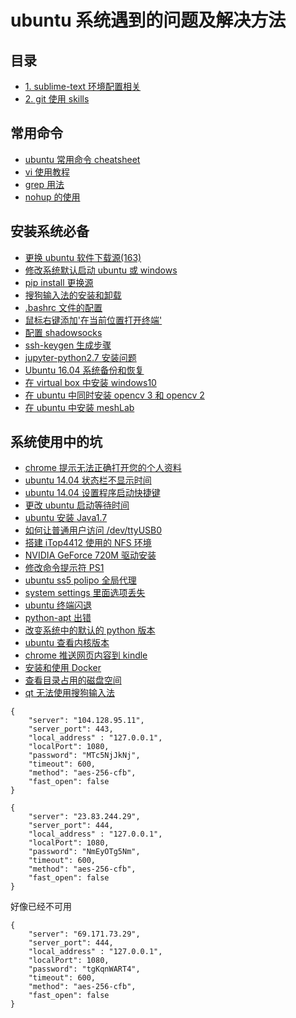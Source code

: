 # ubuntu 系统遇到的问题及解决方法   

## 目录  
- [1. sublime-text 环境配置相关](./doc/sublime-text3)   
- [2. git 使用 skills ](./doc/git_usage/)  
 
## 常用命令   
- [ubuntu 常用命令 cheatsheet](./doc/quick_cmd.md)  
- [vi 使用教程](./doc/vi_usage.md)  
- [grep 用法](./doc/grep_usage.md)   
- [nohup 的使用](./doc/nohup.md)   
 
## 安装系统必备    
- [更换 ubuntu 软件下载源(163)](./doc/sourceslist.md)  
- [修改系统默认启动 ubuntu 或 windows](./doc/default_grub.md)  
- [pip install 更换源](./doc/pip_install_source.md)  
- [搜狗输入法的安装和卸载](./doc/sogou_install.md)  
- [.bashrc 文件的配置](./doc/bashrc_config.md)  
- [鼠标右键添加'在当前位置打开终端'](./doc/open_termials.md)  
- [配置 shadowsocks](./doc/shadowsocks_install.md)  
- [ssh-keygen 生成步骤](./doc/ssh_keygen.md)  
- [jupyter-python2.7 安装问题](./doc/jupyter_python2.7_install.md) 
- [Ubuntu 16.04 系统备份和恢复](./doc/system_backup_recover.md)  
- [在 virtual box 中安装 windows10](./doc/install_windows_in_virtualbox.md)  
- [在 ubuntu 中同时安装 opencv 3 和 opencv 2](./doc/install_opencv2_and_opencv3.md)  
- [在 ubuntu 中安装 meshLab](./doc/meshlab.md)  
 
## 系统使用中的坑   
- [chrome 提示无法正确打开您的个人资料](./doc/chrome.md)  
- [ubuntu 14.04 状态栏不显示时间](./doc/timedate_bar.md)  
- [ubuntu 14.04 设置程序启动快捷键](./doc/shortcuts.md)  
- [更改 ubuntu 启动等待时间](./doc/grub_timeout.md)  
- [ubuntu 安装 Java1.7](./doc/java1.7_install.md)  
- [如何让普通用户访问 /dev/ttyUSB0 ](./doc/minicom_permision.md)  
- [搭建 iTop4412 使用的 NFS 环境 ](./doc/nfs.md)  
- [NVIDIA GeForce 720M 驱动安装](./doc/nouveau_nvidia.md)  
- [修改命令提示符 PS1 ](./doc/ps1_modify.md)  
- [ubuntu ss5 polipo 全局代理](./doc/ss5-polipo_proxy.md)  
- [system settings 里面选项丢失](./doc/system_setting.md)  
- [ubuntu 终端闪退](./doc/terminals_crash.md)  
- [python-apt 出错](./doc/no_module_named_apt_pkg.md)  
- [改变系统中的默认的 python 版本](./doc/change_python_version_in_system.md)   
- [ubuntu 查看内核版本](./doc/ubuntu_kernel_version.md)  
- [chrome 推送网页内容到 kindle ](./doc/send_chrome_to_kindle.md)  
- [安装和使用 Docker ](./doc/docker_install.md)  
- [查看目录占用的磁盘空间](./doc/disk_space_usage.md)   
- [qt 无法使用搜狗输入法](./doc/qt_sogou.md)   

```shadowsocks5
{
	"server": "104.128.95.11",
	"server_port": 443,
	"local_address" : "127.0.0.1",
	"localPort": 1080,
	"password": "MTc5NjJkNj",
	"timeout": 600,
	"method": "aes-256-cfb",
	"fast_open": false
}
```

```
{
	"server": "23.83.244.29",
	"server_port": 444,
	"local_address" : "127.0.0.1",
	"localPort": 1080,
	"password": "NmEyOTg5Nm",
	"timeout": 600,
	"method": "aes-256-cfb",
	"fast_open": false
}
```

好像已经不可用   
```
{
	"server": "69.171.73.29",
	"server_port": 444,
	"local_address" : "127.0.0.1",
	"localPort": 1080,
	"password": "tgKqnWART4",
	"timeout": 600,
	"method": "aes-256-cfb",
	"fast_open": false
}
```
